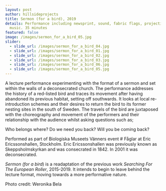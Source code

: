 ```yaml
---
layout: post
author: hillsideprojects
title: Sermon (for a bird), 2019
details: Performance including newsprint, sound, fabric flags, projection and
  music. 35 minutes
featured: false
image: /images/sermon_for_a_bird_05.jpg
slider:
  - slide_url: /images/sermon_for_a_bird_04.jpg
  - slide_url: /images/sermon_for_a_bird_01.jpg
  - slide_url: /images/sermon_for_a_bird_02.jpg
  - slide_url: /images/sermon_for_a_bird_03.jpg
  - slide_url: /images/sermon_for_a_bird_06.jpg
  - slide_url: /images/sermon_for_a_bird_05.jpg
---
```

A lecture performance experimenting with the format of a sermon and set within the walls of a deconsecrated church. The performance addresses the history of a red-listed bird and traces its movement after having abandoned its previous habitat, setting off southwards. It looks at local re-introduction schemes and their desires to return the bird to its former nesting sites in the south of Sweden. The travels of the bird are juxtaposed with the choreography and movement of the performers and their relationship with the audience whilst asking questions such as;

Who belongs where? Do we need you back? Will you be coming back?

Performed as part of Biologiska Museets Vänners event # Fåglar at Eric Ericssonshallen, Stockholm. Eric Ericssonshallen was previously known as Skeppsholmskyrkan and was consecrated in 1842. In 2001 it was deconsecrated.

*Sermon (for a bird*) is a readaptation of the previous work *Searching For The European Roller*, 2015-2019. It intends to begin to leave behind the lecture format, moving towards a more performative nature. 

Photo credit: Weronika Bela
